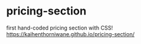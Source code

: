 # pricing-section
first hand-coded pricing section with CSS! https://kaihenthorniwane.github.io/pricing-section/
